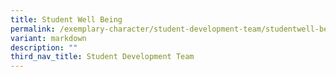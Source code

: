 ```yaml
---
title: Student Well Being
permalink: /exemplary-character/student-development-team/studentwell-being/
variant: markdown
description: ""
third_nav_title: Student Development Team
---
```


